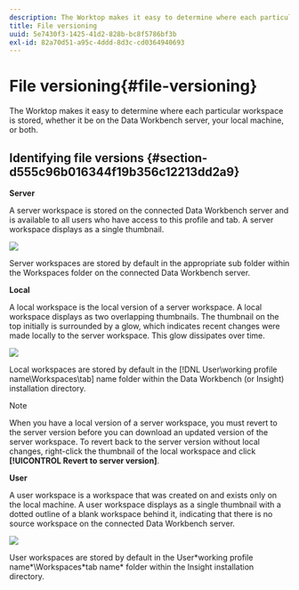 ```yaml
---
description: The Worktop makes it easy to determine where each particular workspace is stored, whether it be on the Data Workbench server, your local machine, or both.
title: File versioning
uuid: 5e7430f3-1425-41d2-828b-bc8f5786bf3b
exl-id: 82a70d51-a95c-4ddd-8d3c-cd0364940693
---
```

# File versioning{#file-versioning}

The Worktop makes it easy to determine where each particular workspace is stored, whether it be on the Data Workbench server, your local machine, or both.

## Identifying file versions {#section-d555c96b016344f19b356c12213dd2a9}

**Server**

A server workspace is stored on the connected Data Workbench server and is available to all users who have access to this profile and tab. A server workspace displays as a single thumbnail.

![](assets/wsp_thumb_server.png)

Server workspaces are stored by default in the appropriate sub folder within the Workspaces folder on the connected Data Workbench server.

**Local**

A local workspace is the local version of a server workspace. A local workspace displays as two overlapping thumbnails. The thumbnail on the top initially is surrounded by a glow, which indicates recent changes were made locally to the server workspace. This glow dissipates over time.

![](assets/wsp_thumb_local.png)

Local workspaces are stored by default in the [!DNL User\working profile name\Workspaces\tab] name folder within the Data Workbench (or Insight) installation directory.

>[!NOTE]
>
>When you have a local version of a server workspace, you must revert to the server version before you can download an updated version of the server workspace. To revert back to the server version without local changes, right-click the thumbnail of the local workspace and click **[!UICONTROL Revert to server version]**.

**User**

A user workspace is a workspace that was created on and exists only on the local machine. A user workspace displays as a single thumbnail with a dotted outline of a blank workspace behind it, indicating that there is no source workspace on the connected Data Workbench server.

![](assets/wsp_thumb_user.png)

User workspaces are stored by default in the User\*working profile name*\Workspaces\*tab name* folder within the Insight installation directory.
